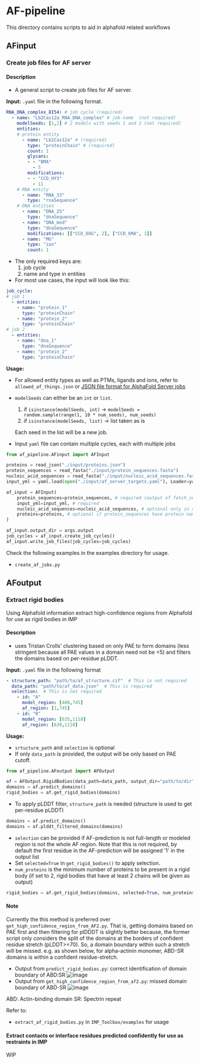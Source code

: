 # AF-pipeline

This directory contains scripts to aid in alphafold related workflows

## AFinput
### Create job files for AF server
#### Description
- A general script to create job files for AF server.

**Input:** `.yaml` file in the following format.

```yaml
RNA_DNA_complex_8I54: # job cycle (required)
  - name: "Lb2Cas12a_RNA_DNA_complex" # job name  (not required)
    modelSeeds: [1,2] # 2 models with seeds 1 and 2 (not required)
    entities:
    # protein entity
      - name: "Lb2Cas12a" # (required)
        type: "proteinChain" # (required)
        count: 1
        glycans:
        - - "BMA"
          - 5
        modifications:
        - - "CCD_HY3"
          - 11
    # RNA entity
      - name: "RNA_33"
        type: "rnaSequence"
    # DNA entities
      - name: "DNA_25"
        type: "dnaSequence"
      - name: "DNA_mod"
        type: "dnaSequence"
        modifications: [["CCD_6OG", 2], ["CCD_6MA", 1]]
      - name: "MG"
        type: "ion"
        count: 1
```
- The only required keys are:
  1. job cycle
  2. name and type in entities
- For most use cases, the input will look like this:
```yaml
job_cycle:
# job 1
  - entities:
    - name: "protein_1"
      type: "proteinChain"
    - name: "protein_2"
      type: "proteinChain"
# job 2
  - entities:
    - name: "dna_1"
      type: "dnaSequence"
    - name: "protein_2"
      type: "proteinChain"
```
**Usage:**
- For allowed entity types as well as PTMs, ligands and ions, refer to `allowed_af_things.json` or [JSON file format for AlphaFold Server jobs](https://github.com/google-deepmind/alphafold/tree/main/server) 
- `modelSeeds` can either be an `int` or `list`.
  1. if `isinstance(modelSeeds, int)` -> `modelSeeds = random.sample(range(1, 10 * num_seeds), num_seeds)`
  2. if `isinstance(modelSeeds, list)` -> list taken as is

  Each seed in the list will be a new job.
- Input `yaml` file can contain multiple cycles, each with multiple jobs

```python
from af_pipeline.AFinput import AFInput

proteins = read_json("./input/proteins.json")
protein_sequences = read_fasta("./input/protein_sequences.fasta")
nucleic_acid_sequences = read_fasta("./input/nucleic_acid_sequences.fasta")
input_yml = yaml.load(open("./input/af_server_targets.yaml"), Loader=yaml.FullLoader)

af_input = AFInput(
    protein_sequences=protein_sequences, # required (output of fetch_sequences.py)
    input_yml=input_yml, # required
    nucleic_acid_sequences=nucleic_acid_sequences, # optional only in case of DNA or RNA sequences
    proteins=proteins, # optional if protein_sequences have protein names as headers and they match with input yaml
)

af_input.output_dir = args.output
job_cycles = af_input.create_job_cycles()
af_input.write_job_files(job_cycles=job_cycles)
```

Check the following examples in the examples directory for usage.
- `create_af_jobs.py`

## AFoutput
### Extract rigid bodies
Using Alphafold information extract high-confidence regions from Alphafold for use as rigid bodies in IMP
#### Description
- uses Tristan Crolls' clustering based on only PAE to form domains (less stringent because all PAE values in a domain need not be <5) and filters the domains based on per-residue pLDDT.

**Input:** `.yaml` file in the following format 
```yaml
- structure_path: "path/to/af_structure.cif"  # This is not required
  data_path: "path/to/af_data.json"  # This is required
  selection:  # This is not required
    - id: "A"
      model_region: [400,745]
      af_region: [1,745]
    - id: "B"
      model_region: [635,1118]
      af_region: [630,1118]
```

**Usage:**
- `srtucture_path` and `selection` is optional
- If only `data_path` is provided, the output will be only based on PAE cutoff.

```python
from af_pipeline.AFoutput import AFOutput

af = AFOutput.RigidBodies(data_path=data_path, output_dir="path/to/dir")
domains = af.predict_domains()
rigid_bodies = af.get_rigid_bodies(domains)
```

- To apply pLDDT filter, `structure_path` is needed (structure is used to get per-residue pLDDT)
```python
domains = af.predict_domains()
domains = af.plddt_filtered_domains(domains)
```

- `selection` can be provided if AF-prediction is not full-length or modeled region is not the whole AF region. Note that this is not required, by default the first residue in the AF-prediction will be assigned '1' in the output list
- Set `selected=True` in `get_rigid_bodies()` to apply selection.
- `num_proteins` is the minimum number of proteins to be present in a rigid body (if set to 2, rigid bodies that have at least 2 chains will be given as output)
```python
rigid_bodies = af.get_rigid_bodies(domains, selected=True, num_proteins=2)
```
#### Note
Currently the this method is preferred over `get_high_confidence_region_from_AF2.py`. That is, getting domains based on PAE first and then filtering for plDDDT is slightly better because,
the former script only considers the split of the domains at the borders of confident residue stretch (pLDDT>=70). So, a domain boundary within such a stretch will be missed.
e.g. as shown below, for alpha-actinin monomer, ABD-SR domains is within a confident residue-stretch.

- Output from `predict_rigid_bodies.py`: correct identification of domain boundary of ABD:SR
![image](https://github.com/user-attachments/assets/97cfe31a-e4af-4307-a033-b536c74b846f)
- Output from `get_high_confidence_region_from_af2.py`: missed domain boundary of ABD-SR
![image](https://github.com/user-attachments/assets/0902b16a-5683-46ec-9e92-e9379f28647b)

ABD: Actin-binding domain
SR: Spectrin repeat

Refer to:
- `extract_af_rigid_bodies.py` in `IMP_Toolbox/examples` for usage

#### Extract contacts or interface residues predicted confidently for use as restraints in IMP
WIP
